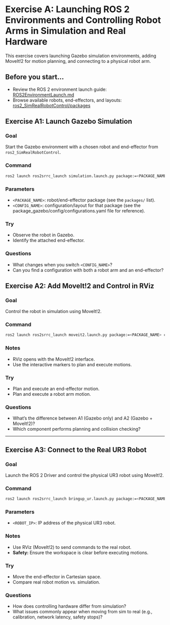 # Exercise A: Launching ROS 2 Environments and Controlling Robot Arms in Simulation and Real Hardware

This exercise covers launching Gazebo simulation environments, adding MoveIt!2 for motion planning, and connecting to a physical robot arm.

## Before you start...

- Review the ROS 2 environment launch guide: [ROS2EnvironmentLaunch.md](https://github.com/IFRA-Cranfield/ros2_SimRealRobotControl/blob/humble/instructions/ROS2EnvironmentLaunch.md)
- Browse available robots, end-effectors, and layouts: [ros2_SimRealRobotControl/packages](https://github.com/IFRA-Cranfield/ros2_SimRealRobotControl/tree/humble/packages)

## Exercise A1: Launch Gazebo Simulation

### Goal

Start the Gazebo environment with a chosen robot and end-effector from `ros2_SimRealRobotControl`.

### Command

```bash
ros2 launch ros2srrc_launch simulation.launch.py package:=<PACKAGE_NAME> config:=<CONFIG_NAME>
```

### Parameters

- `<PACKAGE_NAME>`: robot/end-effector package (see the `packages/` list).
- `<CONFIG_NAME>`: configuration/layout for that package (see the package_gazebo/config/configurations.yaml file for reference).

### Try

- Observe the robot in Gazebo.
- Identify the attached end-effector.

### Questions

- What changes when you switch `<CONFIG_NAME>`?
- Can you find a configuration with both a robot arm and an end-effector?

## Exercise A2: Add MoveIt!2 and Control in RViz

### Goal

Control the robot in simulation using MoveIt!2.

### Command

```bash
ros2 launch ros2srrc_launch moveit2.launch.py package:=<PACKAGE_NAME> config:=<CONFIG_NAME>
```

### Notes

- RViz opens with the MoveIt!2 interface.
- Use the interactive markers to plan and execute motions.

### Try

- Plan and execute an end-effector motion.
- Plan and execute a robot arm motion.

### Questions

- What’s the difference between A1 (Gazebo only) and A2 (Gazebo + MoveIt!2)?
- Which component performs planning and collision checking?

---

## Exercise A3: Connect to the Real UR3 Robot

### Goal

Launch the ROS 2 Driver and control the physical UR3 robot using MoveIt!2.

### Command

```bash
ros2 launch ros2srrc_launch bringup_ur.launch.py package:=<PACKAGE_NAME> config:=<CONFIG_NAME> robot_ip:=<ROBOT_IP>
```

### Parameters

- `<ROBOT_IP>`: IP address of the physical UR3 robot.

### Notes

- Use RViz (MoveIt!2) to send commands to the real robot.
- **Safety:** Ensure the workspace is clear before executing motions.

### Try

- Move the end-effector in Cartesian space.
- Compare real robot motion vs. simulation.

### Questions

- How does controlling hardware differ from simulation?
- What issues commonly appear when moving from sim to real (e.g., calibration, network latency, safety stops)?